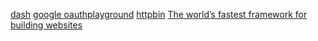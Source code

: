 [dash](https://kapeli.com/dash)
[google oauthplayground](https://developers.google.com/oauthplayground/)
[httpbin](httpbin.org)
[The world’s fastest framework for building websites](https://gohugo.io/)